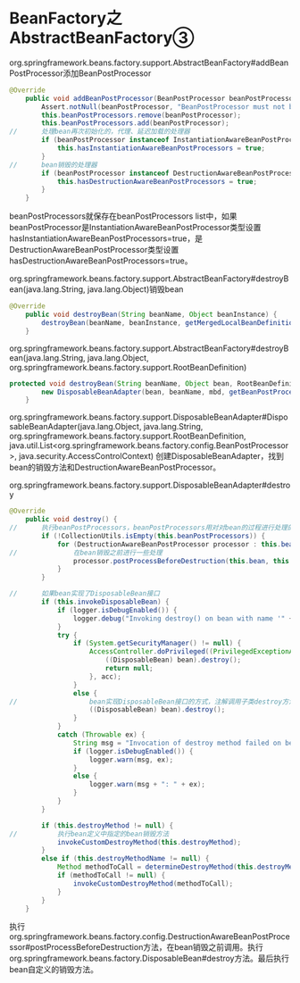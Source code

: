 # BeanFactory之AbstractBeanFactory③

org.springframework.beans.factory.support.AbstractBeanFactory#addBeanPostProcessor添加BeanPostProcessor

```java
@Override
	public void addBeanPostProcessor(BeanPostProcessor beanPostProcessor) {
		Assert.notNull(beanPostProcessor, "BeanPostProcessor must not be null");
		this.beanPostProcessors.remove(beanPostProcessor);
		this.beanPostProcessors.add(beanPostProcessor);
//		处理bean再次初始化的，代理、延迟加载的处理器
		if (beanPostProcessor instanceof InstantiationAwareBeanPostProcessor) {
			this.hasInstantiationAwareBeanPostProcessors = true;
		}
//		bean销毁的处理器
		if (beanPostProcessor instanceof DestructionAwareBeanPostProcessor) {
			this.hasDestructionAwareBeanPostProcessors = true;
		}
	}
```
beanPostProcessors就保存在beanPostProcessors list中，如果beanPostProcessor是InstantiationAwareBeanPostProcessor类型设置hasInstantiationAwareBeanPostProcessors=true，是DestructionAwareBeanPostProcessor类型设置hasDestructionAwareBeanPostProcessors=true。

org.springframework.beans.factory.support.AbstractBeanFactory#destroyBean(java.lang.String, java.lang.Object)销毁bean

```java
@Override
	public void destroyBean(String beanName, Object beanInstance) {
		destroyBean(beanName, beanInstance, getMergedLocalBeanDefinition(beanName));
	}
```
org.springframework.beans.factory.support.AbstractBeanFactory#destroyBean(java.lang.String, java.lang.Object, org.springframework.beans.factory.support.RootBeanDefinition)

```java
protected void destroyBean(String beanName, Object bean, RootBeanDefinition mbd) {
		new DisposableBeanAdapter(bean, beanName, mbd, getBeanPostProcessors(), getAccessControlContext()).destroy();
	}
```
org.springframework.beans.factory.support.DisposableBeanAdapter#DisposableBeanAdapter(java.lang.Object, java.lang.String, org.springframework.beans.factory.support.RootBeanDefinition, java.util.List<org.springframework.beans.factory.config.BeanPostProcessor>, java.security.AccessControlContext) 创建DisposableBeanAdapter，找到bean的销毁方法和DestructionAwareBeanPostProcessor。

org.springframework.beans.factory.support.DisposableBeanAdapter#destroy

```java
@Override
	public void destroy() {
//		执行beanPostProcessors，beanPostProcessors用对对bean的过程进行处理的抽象
		if (!CollectionUtils.isEmpty(this.beanPostProcessors)) {
			for (DestructionAwareBeanPostProcessor processor : this.beanPostProcessors) {
//				在bean销毁之前进行一些处理
				processor.postProcessBeforeDestruction(this.bean, this.beanName);
			}
		}

//		如果bean实现了DisposableBean接口
		if (this.invokeDisposableBean) {
			if (logger.isDebugEnabled()) {
				logger.debug("Invoking destroy() on bean with name '" + this.beanName + "'");
			}
			try {
				if (System.getSecurityManager() != null) {
					AccessController.doPrivileged((PrivilegedExceptionAction<Object>) () -> {
						((DisposableBean) bean).destroy();
						return null;
					}, acc);
				}
				else {
//					bean实现DisposableBean接口的方式，注解调用子类destroy方法
					((DisposableBean) bean).destroy();
				}
			}
			catch (Throwable ex) {
				String msg = "Invocation of destroy method failed on bean with name '" + this.beanName + "'";
				if (logger.isDebugEnabled()) {
					logger.warn(msg, ex);
				}
				else {
					logger.warn(msg + ": " + ex);
				}
			}
		}

		if (this.destroyMethod != null) {
//			执行bean定义中指定的bean销毁方法
			invokeCustomDestroyMethod(this.destroyMethod);
		}
		else if (this.destroyMethodName != null) {
			Method methodToCall = determineDestroyMethod(this.destroyMethodName);
			if (methodToCall != null) {
				invokeCustomDestroyMethod(methodToCall);
			}
		}
	}
```
执行org.springframework.beans.factory.config.DestructionAwareBeanPostProcessor#postProcessBeforeDestruction方法，在bean销毁之前调用。执行org.springframework.beans.factory.DisposableBean#destroy方法。最后执行bean自定义的销毁方法。
